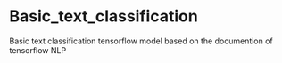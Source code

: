 # Basic_text_classification
Basic text classification tensorflow model based on the documention of tensorflow NLP 
